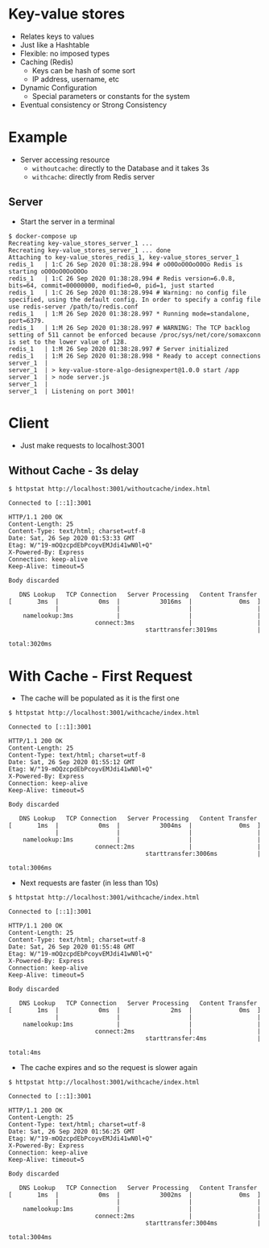 # Key-value stores

* Relates keys to values
* Just like a Hashtable
* Flexible: no imposed types
* Caching (Redis)
    * Keys can be hash of some sort
    * IP address, username, etc
* Dynamic Configuration
    * Special parameters or constants for the system
* Eventual consistency or Strong Consistency

# Example

* Server accessing resource
  * `withoutcache`: directly to the Database and it takes 3s
  * `withcache`: directly from Redis server

## Server

* Start the server in a terminal

```
$ docker-compose up
Recreating key-value_stores_server_1 ...
Recreating key-value_stores_server_1 ... done
Attaching to key-value_stores_redis_1, key-value_stores_server_1
redis_1   | 1:C 26 Sep 2020 01:38:28.994 # oO0OoO0OoO0Oo Redis is starting oO0OoO0OoO0Oo
redis_1   | 1:C 26 Sep 2020 01:38:28.994 # Redis version=6.0.8, bits=64, commit=00000000, modified=0, pid=1, just started
redis_1   | 1:C 26 Sep 2020 01:38:28.994 # Warning: no config file specified, using the default config. In order to specify a config file use redis-server /path/to/redis.conf
redis_1   | 1:M 26 Sep 2020 01:38:28.997 * Running mode=standalone, port=6379.
redis_1   | 1:M 26 Sep 2020 01:38:28.997 # WARNING: The TCP backlog setting of 511 cannot be enforced because /proc/sys/net/core/somaxconn is set to the lower value of 128.
redis_1   | 1:M 26 Sep 2020 01:38:28.997 # Server initialized
redis_1   | 1:M 26 Sep 2020 01:38:28.998 * Ready to accept connections
server_1  |
server_1  | > key-value-store-algo-designexpert@1.0.0 start /app
server_1  | > node server.js
server_1  |
server_1  | Listening on port 3001!
```

# Client

* Just make requests to localhost:3001

## Without Cache - 3s delay

```
$ httpstat http://localhost:3001/withoutcache/index.html

Connected to [::1]:3001

HTTP/1.1 200 OK
Content-Length: 25
Content-Type: text/html; charset=utf-8
Date: Sat, 26 Sep 2020 01:53:33 GMT
Etag: W/"19-mOQzcpdEbPcoyvEMJdi41wN0l+Q"
X-Powered-By: Express
Connection: keep-alive
Keep-Alive: timeout=5

Body discarded

   DNS Lookup   TCP Connection   Server Processing   Content Transfer
[       3ms  |           0ms  |           3016ms  |             0ms  ]
             |                |                   |                  |
    namelookup:3ms            |                   |                  |
                        connect:3ms               |                  |
                                      starttransfer:3019ms           |
                                                                 total:3020ms
```

# With Cache - First Request

* The cache will be populated as it is the first one

```
$ httpstat http://localhost:3001/withcache/index.html

Connected to [::1]:3001

HTTP/1.1 200 OK
Content-Length: 25
Content-Type: text/html; charset=utf-8
Date: Sat, 26 Sep 2020 01:55:12 GMT
Etag: W/"19-mOQzcpdEbPcoyvEMJdi41wN0l+Q"
X-Powered-By: Express
Connection: keep-alive
Keep-Alive: timeout=5

Body discarded

   DNS Lookup   TCP Connection   Server Processing   Content Transfer
[       1ms  |           0ms  |           3004ms  |             0ms  ]
             |                |                   |                  |
    namelookup:1ms            |                   |                  |
                        connect:2ms               |                  |
                                      starttransfer:3006ms           |
                                                                 total:3006ms
```

* Next requests are faster (in less than 10s)

```
$ httpstat http://localhost:3001/withcache/index.html

Connected to [::1]:3001

HTTP/1.1 200 OK
Content-Length: 25
Content-Type: text/html; charset=utf-8
Date: Sat, 26 Sep 2020 01:55:48 GMT
Etag: W/"19-mOQzcpdEbPcoyvEMJdi41wN0l+Q"
X-Powered-By: Express
Connection: keep-alive
Keep-Alive: timeout=5

Body discarded

   DNS Lookup   TCP Connection   Server Processing   Content Transfer
[       1ms  |           0ms  |              2ms  |             0ms  ]
             |                |                   |                  |
    namelookup:1ms            |                   |                  |
                        connect:2ms               |                  |
                                      starttransfer:4ms              |
                                                                 total:4ms
```

* The cache expires and so the request is slower again

```
$ httpstat http://localhost:3001/withcache/index.html

Connected to [::1]:3001

HTTP/1.1 200 OK
Content-Length: 25
Content-Type: text/html; charset=utf-8
Date: Sat, 26 Sep 2020 01:56:25 GMT
Etag: W/"19-mOQzcpdEbPcoyvEMJdi41wN0l+Q"
X-Powered-By: Express
Connection: keep-alive
Keep-Alive: timeout=5

Body discarded

   DNS Lookup   TCP Connection   Server Processing   Content Transfer
[       1ms  |           0ms  |           3002ms  |             0ms  ]
             |                |                   |                  |
    namelookup:1ms            |                   |                  |
                        connect:2ms               |                  |
                                      starttransfer:3004ms           |
                                                                 total:3004ms
```
